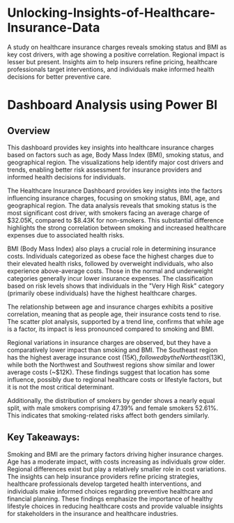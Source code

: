 # Unlocking-Insights-of-Healthcare-Insurance-Data
 A study on healthcare insurance charges reveals smoking status and BMI as key cost drivers, with age showing a positive correlation. Regional impact is lesser but present. Insights aim to help insurers refine pricing, healthcare professionals target interventions, and individuals make informed health decisions for better preventive care.
# Dashboard Analysis using Power BI 
## Overview 
This dashboard provides key insights into healthcare insurance charges based on factors such as age, Body Mass Index (BMI), smoking status, and geographical region. The visualizations help identify major cost drivers and trends, enabling better risk assessment for insurance providers and informed health decisions for individuals.

The Healthcare Insurance Dashboard provides key insights into the factors influencing insurance charges, focusing on smoking status, BMI, age, and geographical region. The data analysis reveals that smoking status is the most significant cost driver, with smokers facing an average charge of $32.05K, compared to $8.43K for non-smokers. This substantial difference highlights the strong correlation between smoking and increased healthcare expenses due to associated health risks.

BMI (Body Mass Index) also plays a crucial role in determining insurance costs. Individuals categorized as obese face the highest charges due to their elevated health risks, followed by overweight individuals, who also experience above-average costs. Those in the normal and underweight categories generally incur lower insurance expenses. The classification based on risk levels shows that individuals in the "Very High Risk" category (primarily obese individuals) have the highest healthcare charges.

The relationship between age and insurance charges exhibits a positive correlation, meaning that as people age, their insurance costs tend to rise. The scatter plot analysis, supported by a trend line, confirms that while age is a factor, its impact is less pronounced compared to smoking and BMI.

Regional variations in insurance charges are observed, but they have a comparatively lower impact than smoking and BMI. The Southeast region has the highest average insurance cost ($15K), followed by the Northeast ($13K), while both the Northwest and Southwest regions show similar and lower average costs (~$12K). These findings suggest that location has some influence, possibly due to regional healthcare costs or lifestyle factors, but it is not the most critical determinant.

Additionally, the distribution of smokers by gender shows a nearly equal split, with male smokers comprising 47.39% and female smokers 52.61%. This indicates that smoking-related risks affect both genders similarly.

## Key Takeaways:
Smoking and BMI are the primary factors driving higher insurance charges.
Age has a moderate impact, with costs increasing as individuals grow older.
Regional differences exist but play a relatively smaller role in cost variations.
The insights can help insurance providers refine pricing strategies, healthcare professionals develop targeted health interventions, and individuals make informed choices regarding preventive healthcare and financial planning.
These findings emphasize the importance of healthy lifestyle choices in reducing healthcare costs and provide valuable insights for stakeholders in the insurance and healthcare industries.
